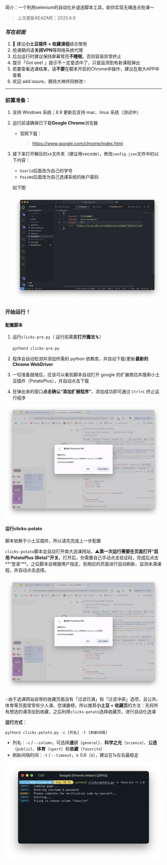 简介：一个利用selenium的自动化补退选脚本工具，助你实现无痛连点抢课～

> 上次更新README：2025.6.9

### *写在前面*

1. 🌟 建议**小土豆插件 + 收藏课程**结合使用
2. 抢课期间请**关闭VPN**等网络系统代理
3. 后台运行时建议保持屏幕常亮**不睡眠**，否则容易异常终止
4. 提示「Got one! 」提示不一定是选中了，只是监测到有新课程弹出
5. 若要查看选课结果，请**不要**在脚本开启的Chrome中操作，建议在南大APP中查看
6. 欢迎 add issure，期待大神共同修改✨

---

### 前置准备：

1. 支持 Windows 系统；6.9 更新后支持 mac、linux 系统（测试中）

2. 运行前请确保已下载**Google Chrome**浏览器

   * 官网下载：

     > https://www.google.com/chrome/index.html

3. 接下来打开解压的`xk`文件夹（建议用vscode），修改`config.json`文件中的以下内容：

   * `UserId`后面改为自己的学号
   * `PassWd`后面改为自己选课系统的帐户密码

   如下图

   ![./assets/配置.png](https://github.com/DonLangTswn/NJU-clicks-xk/blob/main/assets/%E9%85%8D%E7%BD%AE.png)



### 开始运行！

#### 配置脚本

1. 运行`clicks-pre.py`（ 运行前需要**打开魔法**🪜）

   ```bash
   python3 clicks-pre.py
   ```

2. 程序会自动检测并添加所需的 python 依赖库，并自动下载/更新**最新的 Chrome WebDriver**

3. 一切准备就绪后，应该可以看到脚本自动打开 google 的扩展商店并搜索小土豆插件（PotatoPlus），并自动点击下载

4. 在弹出来的窗口**点击确认“添加扩展程序”**，添加成功即可通过 `Ctrl+C` 终止运行程序

![./assets/小土豆.png](https://github.com/DonLangTswn/NJU-clicks-xk/blob/main/assets/%E5%B0%8F%E5%9C%9F%E8%B1%86.png)

#### 运行clicks-potato

脚本依赖于小土豆插件，所以请先完成上一步配置

`clicks-potato`脚本会自动打开南大选课网站，⚠️**第一次运行需要在页面打开“启用 PotatoPlus (Beta)”开关**。打开后，你需要自己手动点击验证码，完成后点击**“登录”**。之后脚本会根据用户指定，到相应的页面进行自动刷新、监测未满课程，并自动点击选择。

![./assets/登录.png](https://github.com/DonLangTswn/NJU-clicks-xk/blob/main/assets/%E5%B0%8F%E5%9C%9F%E8%B1%86.png)

💡由于选课网站自带的收藏页面没有「过滤已满」和「过滤冲突」选项，且公共、体育等页面常常有少人课、空课霸榜，所以推荐**小土豆 + 收藏页**的方法：先将所有想选的课添加到收藏，之后利用`clicks-potato`选择收藏页，进行自动化选课

**运行方式**：

```shell
python3 clicks-potato.py -c [列名] -t [刷新间隔]
```

* 列名：`-c` / `--column`，可选择**通识**（`general`）、**科学之光**（`science`）、**公选**（`public`）、**体育**（`sport`）和**收藏**（`favorite`）
* 刷新间隔时间：`-t` / `--timeout`，≥ 0.6（s），建议在1s左右最稳定

![./assets/运行.png](https://github.com/DonLangTswn/NJU-clicks-xk/blob/main/assets/%E8%BF%90%E8%A1%8C.png)


